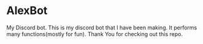 # AlexBot
My Discord bot.
This is my discord bot that I have been making. It performs many functions(mostly for fun). 
Thank You for checking out this repo.
